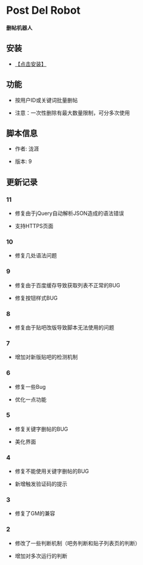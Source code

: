 # Post Del Robot

**删帖机器人**

## 安装

* [【点击安装】](https://userscript.firefoxcn.net/js/PostDelRobot.user.js)

## 功能

* 按用户ID或关键词批量删帖

* 注意：一次性删除有最大数量限制，可分多次使用

## 脚本信息

* 作者: 泷涯

* 版本: 9

## 更新记录

### 11

* 修复由于jQuery自动解析JSON造成的语法错误

* 支持HTTPS页面

### 10

* 修复几处语法问题

### 9

* 修复由于百度缓存导致获取列表不正常的BUG

* 修复按钮样式BUG

### 8

* 修复由于贴吧改版导致脚本无法使用的问题

### 7

* 增加对新版贴吧的检测机制

### 6

* 修复一些Bug

* 优化一点功能

### 5

* 修复关键字删帖的BUG

* 美化界面

### 4

* 修复不能使用关键字删帖的BUG

* 新增触发验证码的提示

### 3

* 修复了GM的兼容

### 2

* 修改了一些判断机制（吧务判断和贴子列表页的判断）

* 增加对多次运行的判断
